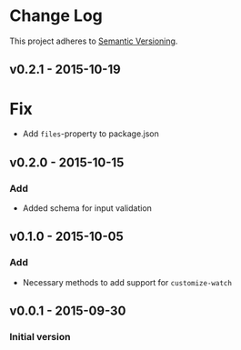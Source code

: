 # Change Log

This project adheres to [Semantic Versioning](http://semver.org/).

## v0.2.1 - 2015-10-19

# Fix

* Add `files`-property to package.json

## v0.2.0 - 2015-10-15
### Add

* Added schema for input validation

## v0.1.0 - 2015-10-05 
### Add

* Necessary methods to add support for `customize-watch`

## v0.0.1 - 2015-09-30
### Initial version